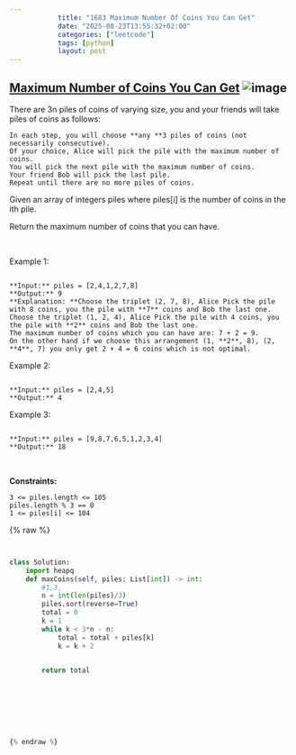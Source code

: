```yaml
---
            title: "1683 Maximum Number Of Coins You Can Get"
            date: "2025-08-23T13:55:32+02:00"
            categories: ["leetcode"]
            tags: [python]
            layout: post
---
```

            
## [Maximum Number of Coins You Can Get](https://leetcode.com/problems/maximum-number-of-coins-you-can-get) ![image](https://img.shields.io/badge/Difficulty-Medium-orange)

There are 3n piles of coins of varying size, you and your friends will take piles of coins as follows:

	In each step, you will choose **any **3 piles of coins (not necessarily consecutive).
	Of your choice, Alice will pick the pile with the maximum number of coins.
	You will pick the next pile with the maximum number of coins.
	Your friend Bob will pick the last pile.
	Repeat until there are no more piles of coins.

Given an array of integers piles where piles[i] is the number of coins in the ith pile.

Return the maximum number of coins that you can have.

 

Example 1:

```

**Input:** piles = [2,4,1,2,7,8]
**Output:** 9
**Explanation: **Choose the triplet (2, 7, 8), Alice Pick the pile with 8 coins, you the pile with **7** coins and Bob the last one.
Choose the triplet (1, 2, 4), Alice Pick the pile with 4 coins, you the pile with **2** coins and Bob the last one.
The maximum number of coins which you can have are: 7 + 2 = 9.
On the other hand if we choose this arrangement (1, **2**, 8), (2, **4**, 7) you only get 2 + 4 = 6 coins which is not optimal.

```

Example 2:

```

**Input:** piles = [2,4,5]
**Output:** 4

```

Example 3:

```

**Input:** piles = [9,8,7,6,5,1,2,3,4]
**Output:** 18

```

 

**Constraints:**

	3 <= piles.length <= 105
	piles.length % 3 == 0
	1 <= piles[i] <= 104

{% raw %}


```python


class Solution:
    import heapq 
    def maxCoins(self, piles: List[int]) -> int:
        #1,3,
        n = int(len(piles)/3)
        piles.sort(reverse=True)
        total = 0
        k = 1
        while k < 3*n - n:
            total = total + piles[k]
            k = k + 2


        return total





        


{% endraw %}
```
